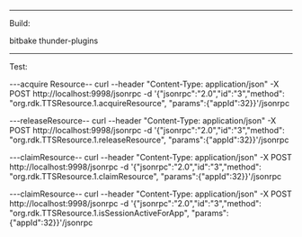 -----------------
Build:

bitbake thunder-plugins

-----------------
Test:

---acquire Resource--
curl --header "Content-Type: application/json" -X POST http://localhost:9998/jsonrpc -d '{"jsonrpc":"2.0","id":"3","method": "org.rdk.TTSResource.1.acquireResource", "params":{"appId":32}}'/jsonrpc

---releaseResource--
curl --header "Content-Type: application/json" -X POST http://localhost:9998/jsonrpc -d '{"jsonrpc":"2.0","id":"3","method": "org.rdk.TTSResource.1.releaseResource", "params":{"appId":32}}'/jsonrpc

---claimResource--
curl --header "Content-Type: application/json" -X POST http://localhost:9998/jsonrpc -d '{"jsonrpc":"2.0","id":"3","method": "org.rdk.TTSResource.1.claimResource", "params":{"appId":32}}'/jsonrpc

---claimResource--
curl --header "Content-Type: application/json" -X POST http://localhost:9998/jsonrpc -d '{"jsonrpc":"2.0","id":"3","method": "org.rdk.TTSResource.1.isSessionActiveForApp", "params":{"appId":32}}'/jsonrpc

